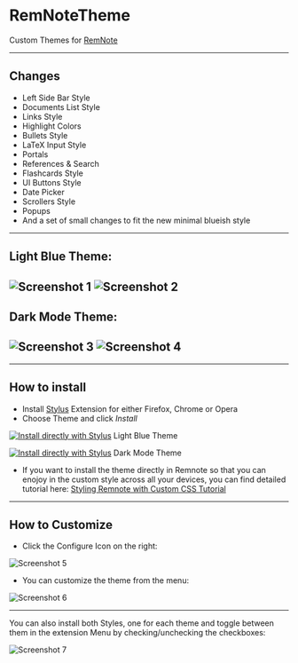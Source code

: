# RemNoteTheme

Custom Themes for [RemNote](remnote.io)

-----

## Changes

* Left Side Bar Style 
* Documents List Style 
* Links Style 
* Highlight Colors
* Bullets Style
* LaTeX Input Style
* Portals
* References & Search 
* Flashcards Style 
* UI Buttons Style 
* Date Picker 
* Scrollers Style
* Popups 
* And a set of small changes to fit the new minimal blueish style 

-----
## Light Blue Theme: 

![Screenshot 1](https://github.com/ethomasv/RemNoteTheme/blob/master/Screenshots/LightBlueRemnote.jpg)
![Screenshot 2](https://github.com/ethomasv/RemNoteTheme/blob/master/Screenshots/LightBlueRemnoteThemeFlashcards.jpg)
---
## Dark Mode Theme: 

![Screenshot 3](https://github.com/ethomasv/RemNoteTheme/blob/master/Screenshots/DarkModeRemnote.jpg)
![Screenshot 4](https://github.com/ethomasv/RemNoteTheme/blob/master/Screenshots/DarkModeRemnoteThemeFlashcards.jpg)
---

---
## How to install

* Install [Stylus](https://add0n.com/stylus.html) Extension for either Firefox, Chrome or Opera
* Choose Theme and click *Install*

[![Install directly with Stylus](https://img.shields.io/badge/Install%20directly%20with-Stylus-00adad.svg)](https://raw.githubusercontent.com/ethomasv/RemNoteTheme/master/LightBlue.user.css) Light Blue Theme

[![Install directly with Stylus](https://img.shields.io/badge/Install%20directly%20with-Stylus-00adad.svg)](https://raw.githubusercontent.com/ethomasv/RemNoteTheme/master/DarkMode.user.css) Dark Mode Theme

* If you want to install the theme directly in Remnote so that you can enojoy in the custom style across all your devices, you can find detailed tutorial here: 
[Styling Remnote with Custom CSS Tutorial](https://www.youtube.com/watch?v=d4VqpNyDfqc)

---
## How to Customize

* Click the Configure Icon on the right:

![Screenshot 5](https://github.com/ethomasv/RemNoteTheme/blob/master/Screenshots/ConfigureIcon.jpg)

* You can customize the theme from the menu:

![Screenshot 6](https://github.com/ethomasv/RemNoteTheme/blob/master/Screenshots/CustomizationMenu.jpg)

---
You can also install both Styles, one for each theme and toggle between them in the extension Menu by checking/unchecking the checkboxes: 

![Screenshot 7](https://github.com/ethomasv/RemNoteTheme/blob/master/Screenshots/ThemeToggle.jpg)
